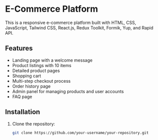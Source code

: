 # E-Commerce Platform

This is a responsive e-commerce platform built with HTML, CSS, JavaScript, Tailwind CSS, React.js, Redux Toolkit, Formik, Yup, and Rapid API. 

## Features
- Landing page with a welcome message
- Product listings with 10 items
- Detailed product pages
- Shopping cart
- Multi-step checkout process
- Order history page
- Admin panel for managing products and user accounts
- FAQ page

## Installation

1. Clone the repository:
   ```bash
   git clone https://github.com/your-username/your-repository.git
